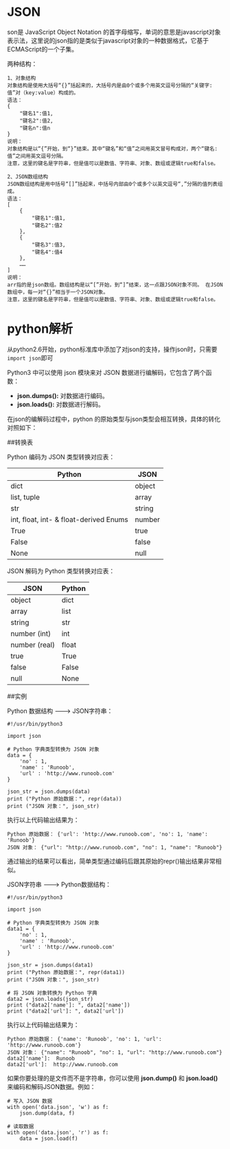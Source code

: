 # JSON

son是 JavaScript Object Notation 的首字母缩写，单词的意思是javascript对象表示法，这里说的json指的是类似于javascript对象的一种数据格式，它基于ECMAScript的一个子集。

两种结构：

```
1、对象结构
对象结构是使用大括号“{}”括起来的，大括号内是由0个或多个用英文逗号分隔的“关键字:值”对（key:value）构成的。
语法：
{
    "键名1":值1,
    "键名2":值2,
    "键名n":值n
}
说明：
对象结构是以“{”开始，到“}”结束。其中“键名”和“值”之间用英文冒号构成对，两个“键名:值”之间用英文逗号分隔。
注意，这里的键名是字符串，但是值可以是数值、字符串、对象、数组或逻辑true和false。

2、JSON数组结构
JSON数组结构是用中括号“[]”括起来，中括号内部由0个或多个以英文逗号“,”分隔的值列表组成。
语法：
[
    {
        "键名1":值1,
        "键名2":值2
    },
    {
        "键名3":值3,
        "键名4":值4
    },
    ……
]
说明：
arr指的是json数组。数组结构是以“[”开始，到“]”结束，这一点跟JSON对象不同。 在JSON数组中，每一对“{}”相当于一个JSON对象。 
注意，这里的键名是字符串，但是值可以是数值、字符串、对象、数组或逻辑true和false。
```

# python解析

从python2.6开始，python标准库中添加了对json的支持，操作json时，只需要`import json`即可

Python3 中可以使用 json 模块来对 JSON 数据进行编解码，它包含了两个函数：

- **json.dumps():** 对数据进行编码。
- **json.loads():** 对数据进行解码。

在json的编解码过程中，python 的原始类型与json类型会相互转换，具体的转化对照如下：

##转换表

Python 编码为 JSON 类型转换对应表：

| Python                                 | JSON   |
| -------------------------------------- | ------ |
| dict                                   | object |
| list, tuple                            | array  |
| str                                    | string |
| int, float, int- & float-derived Enums | number |
| True                                   | true   |
| False                                  | false  |
| None                                   | null   |

JSON 解码为 Python 类型转换对应表：

| JSON          | Python |
| ------------- | ------ |
| object        | dict   |
| array         | list   |
| string        | str    |
| number (int)  | int    |
| number (real) | float  |
| true          | True   |
| false         | False  |
| null          | None   |

##实例

Python 数据结构 ---> JSON字符串：

```
#!/usr/bin/python3

import json

# Python 字典类型转换为 JSON 对象
data = {
    'no' : 1,
    'name' : 'Runoob',
    'url' : 'http://www.runoob.com'
}

json_str = json.dumps(data)
print ("Python 原始数据：", repr(data))
print ("JSON 对象：", json_str)
```

执行以上代码输出结果为：

```
Python 原始数据： {'url': 'http://www.runoob.com', 'no': 1, 'name': 'Runoob'}
JSON 对象： {"url": "http://www.runoob.com", "no": 1, "name": "Runoob"}
```

通过输出的结果可以看出，简单类型通过编码后跟其原始的repr()输出结果非常相似。

JSON字符串  --->  Python数据结构：

```
#!/usr/bin/python3

import json

# Python 字典类型转换为 JSON 对象
data1 = {
    'no' : 1,
    'name' : 'Runoob',
    'url' : 'http://www.runoob.com'
}

json_str = json.dumps(data1)
print ("Python 原始数据：", repr(data1))
print ("JSON 对象：", json_str)

# 将 JSON 对象转换为 Python 字典
data2 = json.loads(json_str)
print ("data2['name']: ", data2['name'])
print ("data2['url']: ", data2['url'])
```

执行以上代码输出结果为：

```
Python 原始数据： {'name': 'Runoob', 'no': 1, 'url': 'http://www.runoob.com'}
JSON 对象： {"name": "Runoob", "no": 1, "url": "http://www.runoob.com"}
data2['name']:  Runoob
data2['url']:  http://www.runoob.com
```

如果你要处理的是文件而不是字符串，你可以使用 **json.dump()** 和 **json.load()** 来编码和解码JSON数据。例如：

```
# 写入 JSON 数据
with open('data.json', 'w') as f:
    json.dump(data, f)

# 读取数据
with open('data.json', 'r') as f:
    data = json.load(f)
```